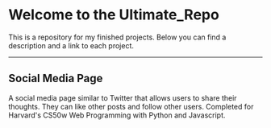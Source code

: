 # Welcome to the Ultimate_Repo
This is a repository for my finished projects. Below you can find a description and a link to each project.

***

## Social Media Page
A social media page similar to Twitter that allows users to share their thoughts. They can like other posts and follow other users. Completed for Harvard's CS50w Web Programming with Python and Javascript.
